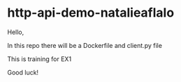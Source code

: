 # http-api-demo-natalieaflalo

Hello,

In this repo there will be a Dockerfile and client.py file

This is training for EX1

Good luck!






